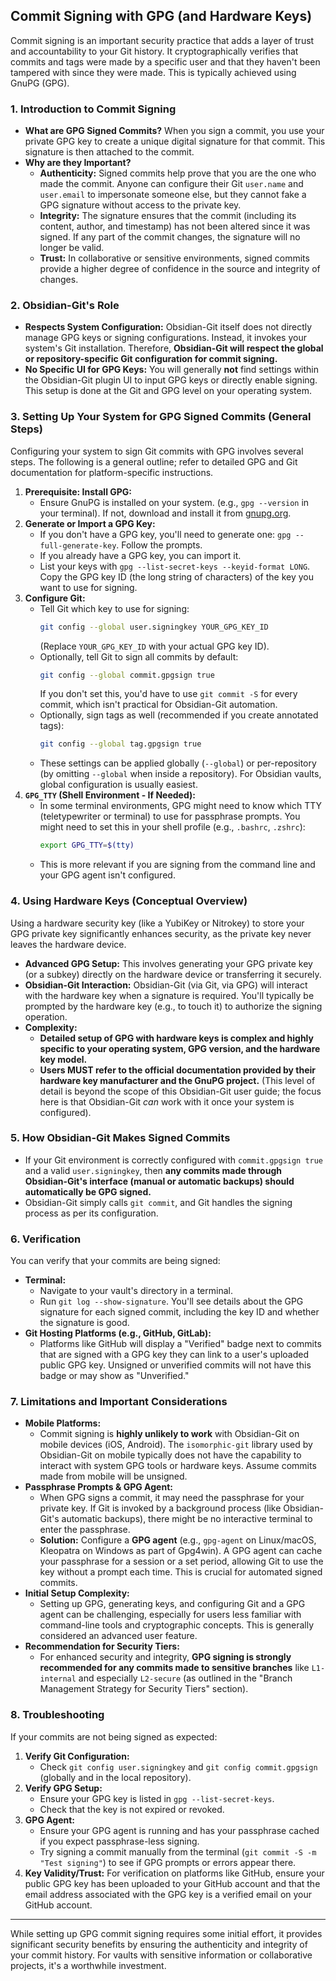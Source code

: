 ## Commit Signing with GPG (and Hardware Keys)

Commit signing is an important security practice that adds a layer of trust and accountability to your Git history. It cryptographically verifies that commits and tags were made by a specific user and that they haven't been tampered with since they were made. This is typically achieved using GnuPG (GPG).

### 1. Introduction to Commit Signing

*   **What are GPG Signed Commits?**
    When you sign a commit, you use your private GPG key to create a unique digital signature for that commit. This signature is then attached to the commit.
*   **Why are they Important?**
    *   **Authenticity:** Signed commits help prove that you are the one who made the commit. Anyone can configure their Git `user.name` and `user.email` to impersonate someone else, but they cannot fake a GPG signature without access to the private key.
    *   **Integrity:** The signature ensures that the commit (including its content, author, and timestamp) has not been altered since it was signed. If any part of the commit changes, the signature will no longer be valid.
    *   **Trust:** In collaborative or sensitive environments, signed commits provide a higher degree of confidence in the source and integrity of changes.

### 2. Obsidian-Git's Role

*   **Respects System Configuration:** Obsidian-Git itself does not directly manage GPG keys or signing configurations. Instead, it invokes your system's Git installation. Therefore, **Obsidian-Git will respect the global or repository-specific Git configuration for commit signing.**
*   **No Specific UI for GPG Keys:** You will generally **not** find settings within the Obsidian-Git plugin UI to input GPG keys or directly enable signing. This setup is done at the Git and GPG level on your operating system.

### 3. Setting Up Your System for GPG Signed Commits (General Steps)

Configuring your system to sign Git commits with GPG involves several steps. The following is a general outline; refer to detailed GPG and Git documentation for platform-specific instructions.

1.  **Prerequisite: Install GPG:**
    *   Ensure GnuPG is installed on your system. (e.g., `gpg --version` in your terminal). If not, download and install it from [gnupg.org](https://gnupg.org/download/).
2.  **Generate or Import a GPG Key:**
    *   If you don't have a GPG key, you'll need to generate one: `gpg --full-generate-key`. Follow the prompts.
    *   If you already have a GPG key, you can import it.
    *   List your keys with `gpg --list-secret-keys --keyid-format LONG`. Copy the GPG key ID (the long string of characters) of the key you want to use for signing.
3.  **Configure Git:**
    *   Tell Git which key to use for signing:
        ```bash
        git config --global user.signingkey YOUR_GPG_KEY_ID
        ```
        (Replace `YOUR_GPG_KEY_ID` with your actual GPG key ID).
    *   Optionally, tell Git to sign all commits by default:
        ```bash
        git config --global commit.gpgsign true
        ```
        If you don't set this, you'd have to use `git commit -S` for every commit, which isn't practical for Obsidian-Git automation.
    *   Optionally, sign tags as well (recommended if you create annotated tags):
        ```bash
        git config --global tag.gpgsign true
        ```
    *   These settings can be applied globally (`--global`) or per-repository (by omitting `--global` when inside a repository). For Obsidian vaults, global configuration is usually easiest.
4.  **`GPG_TTY` (Shell Environment - If Needed):**
    *   In some terminal environments, GPG might need to know which TTY (teletypewriter or terminal) to use for passphrase prompts. You might need to set this in your shell profile (e.g., `.bashrc`, `.zshrc`):
        ```bash
        export GPG_TTY=$(tty)
        ```
    *   This is more relevant if you are signing from the command line and your GPG agent isn't configured.

### 4. Using Hardware Keys (Conceptual Overview)

Using a hardware security key (like a YubiKey or Nitrokey) to store your GPG private key significantly enhances security, as the private key never leaves the hardware device.

*   **Advanced GPG Setup:** This involves generating your GPG private key (or a subkey) directly on the hardware device or transferring it securely.
*   **Obsidian-Git Interaction:** Obsidian-Git (via Git, via GPG) will interact with the hardware key when a signature is required. You'll typically be prompted by the hardware key (e.g., to touch it) to authorize the signing operation.
*   **Complexity:**
    *   **Detailed setup of GPG with hardware keys is complex and highly specific to your operating system, GPG version, and the hardware key model.**
    *   **Users MUST refer to the official documentation provided by their hardware key manufacturer and the GnuPG project.** (This level of detail is beyond the scope of this Obsidian-Git user guide; the focus here is that Obsidian-Git *can* work with it once your system is configured).

### 5. How Obsidian-Git Makes Signed Commits

*   If your Git environment is correctly configured with `commit.gpgsign true` and a valid `user.signingkey`, then **any commits made through Obsidian-Git's interface (manual or automatic backups) should automatically be GPG signed.**
*   Obsidian-Git simply calls `git commit`, and Git handles the signing process as per its configuration.

### 6. Verification

You can verify that your commits are being signed:

*   **Terminal:**
    *   Navigate to your vault's directory in a terminal.
    *   Run `git log --show-signature`. You'll see details about the GPG signature for each signed commit, including the key ID and whether the signature is good.
*   **Git Hosting Platforms (e.g., GitHub, GitLab):**
    *   Platforms like GitHub will display a "Verified" badge next to commits that are signed with a GPG key they can link to a user's uploaded public GPG key. Unsigned or unverified commits will not have this badge or may show as "Unverified."

### 7. Limitations and Important Considerations

*   **Mobile Platforms:**
    *   Commit signing is **highly unlikely to work** with Obsidian-Git on mobile devices (iOS, Android). The `isomorphic-git` library used by Obsidian-Git on mobile typically does not have the capability to interact with system GPG tools or hardware keys. Assume commits made from mobile will be unsigned.
*   **Passphrase Prompts & GPG Agent:**
    *   When GPG signs a commit, it may need the passphrase for your private key. If Git is invoked by a background process (like Obsidian-Git's automatic backups), there might be no interactive terminal to enter the passphrase.
    *   **Solution:** Configure a **GPG agent** (e.g., `gpg-agent` on Linux/macOS, Kleopatra on Windows as part of Gpg4win). A GPG agent can cache your passphrase for a session or a set period, allowing Git to use the key without a prompt each time. This is crucial for automated signed commits.
*   **Initial Setup Complexity:**
    *   Setting up GPG, generating keys, and configuring Git and a GPG agent can be challenging, especially for users less familiar with command-line tools and cryptographic concepts. This is generally considered an advanced user feature.
*   **Recommendation for Security Tiers:**
    *   For enhanced security and integrity, **GPG signing is strongly recommended for any commits made to sensitive branches** like `L1-internal` and especially `L2-secure` (as outlined in the "Branch Management Strategy for Security Tiers" section).

### 8. Troubleshooting

If your commits are not being signed as expected:

1.  **Verify Git Configuration:**
    *   Check `git config user.signingkey` and `git config commit.gpgsign` (globally and in the local repository).
2.  **Verify GPG Setup:**
    *   Ensure your GPG key is listed in `gpg --list-secret-keys`.
    *   Check that the key is not expired or revoked.
3.  **GPG Agent:**
    *   Ensure your GPG agent is running and has your passphrase cached if you expect passphrase-less signing.
    *   Try signing a commit manually from the terminal (`git commit -S -m "Test signing"`) to see if GPG prompts or errors appear there.
4.  **Key Validity/Trust:** For verification on platforms like GitHub, ensure your public GPG key has been uploaded to your GitHub account and that the email address associated with the GPG key is a verified email on your GitHub account.

---

While setting up GPG commit signing requires some initial effort, it provides significant security benefits by ensuring the authenticity and integrity of your commit history. For vaults with sensitive information or collaborative projects, it's a worthwhile investment.
